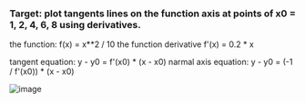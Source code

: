 ### Target: plot tangents lines on the function axis at points of x0 = 1, 2, 4, 6, 8 using derivatives.

the function: f(x) = x**2 / 10
the function derivative f'(x) = 0.2 * x

tangent equation: y - y0 = f'(x0) * (x - x0)
narmal axis equation: y - y0 = (-1 / f'(x0)) * (x - x0)   


![image](https://github.com/Andrudewt/Geometric-Interpretation-of-Derivative/assets/137271592/6843de1b-0942-4b7a-99cc-9b3e3e558b65)

